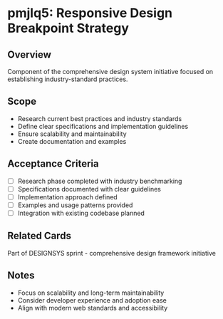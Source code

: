# pmjlq5: Responsive Design Breakpoint Strategy

## Overview
Component of the comprehensive design system initiative focused on establishing industry-standard practices.

## Scope
- Research current best practices and industry standards
- Define clear specifications and implementation guidelines
- Ensure scalability and maintainability
- Create documentation and examples

## Acceptance Criteria
- [ ] Research phase completed with industry benchmarking
- [ ] Specifications documented with clear guidelines
- [ ] Implementation approach defined
- [ ] Examples and usage patterns provided
- [ ] Integration with existing codebase planned

## Related Cards
Part of DESIGNSYS sprint - comprehensive design framework initiative

## Notes
- Focus on scalability and long-term maintainability
- Consider developer experience and adoption ease
- Align with modern web standards and accessibility